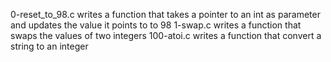 0-reset_to_98.c writes a function that takes a pointer to an int as parameter and updates the value it points to to 98
1-swap.c writes a function that swaps the values of two integers
100-atoi.c writes a function that convert a string to an integer
